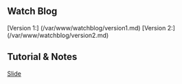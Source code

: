
## Watch Blog

[Version 1:] (/var/www/watchblog/version1.md)
[Version 2:] (/var/www/watchblog/version2.md)

## Tutorial & Notes

[Slide](http://slides.com/pixelspy/laravel/)


